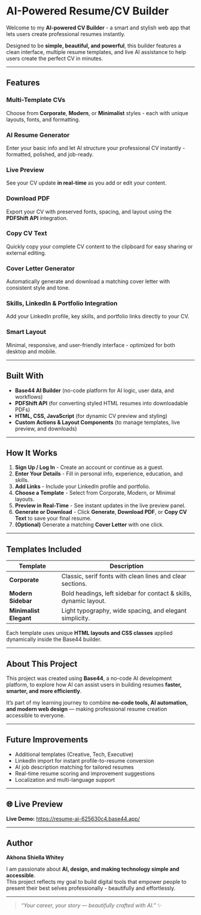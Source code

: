 # AI-Powered Resume/CV Builder

Welcome to my **AI-powered CV Builder** - a smart and stylish web app that lets users create professional resumes instantly.

Designed to be **simple, beautiful, and powerful**, this builder features a clean interface, multiple resume templates, and live AI assistance to help users create the perfect CV in minutes.

---

##  Features

### Multi-Template CVs  
Choose from **Corporate**, **Modern**, or **Minimalist** styles - each with unique layouts, fonts, and formatting.

###  AI Resume Generator  
Enter your basic info and let AI structure your professional CV instantly - formatted, polished, and job-ready.

### Live Preview  
See your CV update **in real-time** as you add or edit your content.

### Download PDF  
Export your CV with preserved fonts, spacing, and layout using the **PDFShift API** integration.

###  Copy CV Text  
Quickly copy your complete CV content to the clipboard for easy sharing or external editing.

###  Cover Letter Generator  
Automatically generate and download a matching cover letter with consistent style and tone.

###  Skills, LinkedIn & Portfolio Integration  
Add your LinkedIn profile, key skills, and portfolio links directly to your CV.

###  Smart Layout  
Minimal, responsive, and user-friendly interface - optimized for both desktop and mobile.

---

##  Built With

-  **Base44 AI Builder** (no-code platform for AI logic, user data, and workflows)  
-  **PDFShift API** (for converting styled HTML resumes into downloadable PDFs)  
-  **HTML, CSS, JavaScript** (for dynamic CV preview and styling)  
-  **Custom Actions & Layout Components** (to manage templates, live preview, and downloads)

---

## How It Works

1. **Sign Up / Log In** - Create an account or continue as a guest.  
2. **Enter Your Details** - Fill in personal info, experience, education, and skills.  
3. **Add Links** - Include your LinkedIn profile and portfolio.  
4. **Choose a Template** - Select from Corporate, Modern, or Minimal layouts.  
5. **Preview in Real-Time** - See instant updates in the live preview panel.  
6. **Generate or Download** - Click **Generate**, **Download PDF**, or **Copy CV Text** to save your final resume.  
7. **(Optional)** Generate a matching **Cover Letter** with one click.

---

##  Templates Included

| Template | Description |
|-----------|--------------|
| **Corporate** | Classic, serif fonts with clean lines and clear sections. |
| **Modern Sidebar** | Bold headings, left sidebar for contact & skills, dynamic layout. |
| **Minimalist Elegant** | Light typography, wide spacing, and elegant simplicity. |

Each template uses unique **HTML layouts and CSS classes** applied dynamically inside the Base44 builder.

---

##  About This Project

This project was created using **Base44**, a no-code AI development platform, to explore how AI can assist users in building resumes **faster, smarter, and more efficiently**.

It’s part of my learning journey to combine **no-code tools, AI automation, and modern web design** — making professional resume creation accessible to everyone.

---

##  Future Improvements

-  Additional templates (Creative, Tech, Executive)
-  LinkedIn import for instant profile-to-resume conversion
-  AI job description matching for tailored resumes
-  Real-time resume scoring and improvement suggestions
-  Localization and multi-language support

---

## 🌐 Live Preview

 **Live Demo:** https://resume-ai-625630c4.base44.app/

---

##  Author

**Akhona Shiella Whitey**

I am passionate about **AI, design, and making technology simple and accessible**.  
This project reflects my goal to build digital tools that empower people to present their best selves professionally - beautifully and effortlessly.


---

> _“Your career, your story — beautifully crafted with AI.”_ ✨

